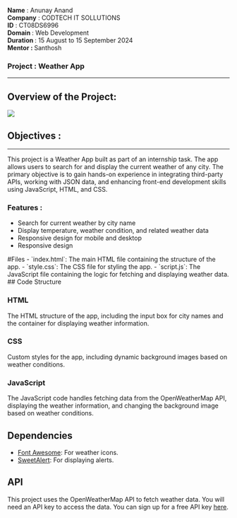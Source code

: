 <b>Name</b> : Anunay Anand <br/>
<b>Company</b> : CODTECH IT SOLLUTIONS <br/>
<b>ID</b> : CT08DS6996 <br/>
<b>Domain </b>: Web Development <br/>
<b>Duration </b>: 15 August to 15 September 2024 <br/>
<b>Mentor : </b> Santhosh
<br>
<h3>Project : Weather App</h3>
<hr/>
<h2>Overview of the Project:</h2>
<img src="https://i.postimg.cc/02vrv67z/Screenshot-2024-08-21-205240.png">

<h2>Objectives : </h2>
<hr/>
<p>This project is a Weather App built as part of an internship task. The app allows users to search for and display the current weather of any city. The primary objective is to gain hands-on experience in integrating third-party APIs, working with JSON data, and enhancing front-end development skills using JavaScript, HTML, and CSS.</p>
<h3>Features : </h3>
<ul>
  <li>Search for current weather by city name</li>
  <li>Display temperature, weather condition, and related weather data</li>
  <li>Responsive design for mobile and desktop</li>
  <li>Responsive design</li>
</ul>
#Files
- `index.html`: The main HTML file containing the structure of the app.
- `style.css`: The CSS file for styling the app.
- `script.js`: The JavaScript file containing the logic for fetching and displaying weather data.
## Code Structure

### HTML
The HTML structure of the app, including the input box for city names and the container for displaying weather information.

### CSS
Custom styles for the app, including dynamic background images based on weather conditions.

### JavaScript
The JavaScript code handles fetching data from the OpenWeatherMap API, displaying the weather information, and changing the background image based on weather conditions.

## Dependencies
- [Font Awesome](https://cdnjs.cloudflare.com/ajax/libs/font-awesome/5.15.3/css/all.min.css): For weather icons.
- [SweetAlert](https://unpkg.com/sweetalert/dist/sweetalert.min.js): For displaying alerts.

## API
This project uses the OpenWeatherMap API to fetch weather data. You will need an API key to access the data. You can sign up for a free API key [here](https://openweathermap.org/api).



